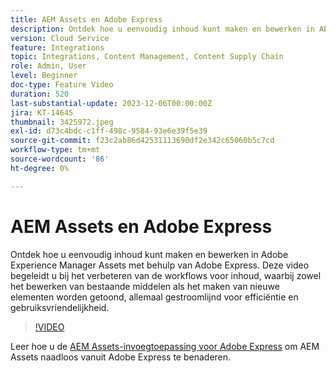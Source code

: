 ```yaml
---
title: AEM Assets en Adobe Express
description: Ontdek hoe u eenvoudig inhoud kunt maken en bewerken in AEM Assets met behulp van Adobe Express.
version: Cloud Service
feature: Integrations
topic: Integrations, Content Management, Content Supply Chain
role: Admin, User
level: Beginner
doc-type: Feature Video
duration: 520
last-substantial-update: 2023-12-06T00:00:00Z
jira: KT-14645
thumbnail: 3425972.jpeg
exl-id: d73c4bdc-c1ff-498c-9584-93e6e39f5e39
source-git-commit: f23c2ab86d42531113690df2e342c65060b5c7cd
workflow-type: tm+mt
source-wordcount: '86'
ht-degree: 0%

---
```


# AEM Assets en Adobe Express

Ontdek hoe u eenvoudig inhoud kunt maken en bewerken in Adobe Experience Manager Assets met behulp van Adobe Express. Deze video begeleidt u bij het verbeteren van de workflows voor inhoud, waarbij zowel het bewerken van bestaande middelen als het maken van nieuwe elementen worden getoond, allemaal gestroomlijnd voor efficiëntie en gebruiksvriendelijkheid.

>[!VIDEO](https://video.tv.adobe.com/v/3425972/?learn=on)

Leer hoe u de [AEM Assets-invoegtoepassing voor Adobe Express](./adobe-express-aem-assets-add-on.md) om AEM Assets naadloos vanuit Adobe Express te benaderen.
